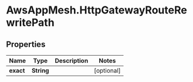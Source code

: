 # AwsAppMesh.HttpGatewayRouteRewritePath

## Properties

Name | Type | Description | Notes
------------ | ------------- | ------------- | -------------
**exact** | **String** |  | [optional] 



